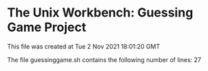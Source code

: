 # The Unix Workbench: Guessing Game Project
This file was created at Tue 2 Nov 2021 18:01:20 GMT


The file guessinggame.sh contains the following number of lines:
27
